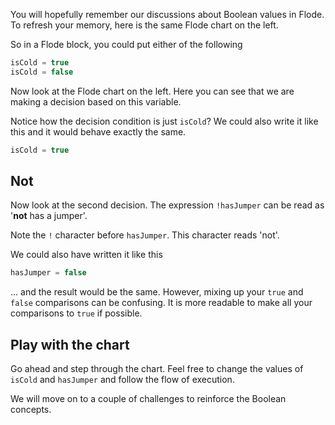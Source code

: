You will hopefully remember our discussions about Boolean values in Flode. To refresh your memory, here is the same Flode chart on the left.

So in a Flode block, you could put either of the following

```javascript
isCold = true
isCold = false
```

Now look at the Flode chart on the left. Here you can see that we are making a decision based on this variable.

Notice how the decision condition is just `isCold`? We could also write it like this and it would behave exactly the same.

```javascript
isCold = true
```

## Not
Now look at the second decision. The expression `!hasJumper` can be read as '**not** has a jumper'. 

Note the `!` character before `hasJumper`. This character reads 'not'.

We could also have written it like this

```javascript
hasJumper = false
```

... and the result would be the same. However, mixing up your `true` and `false` comparisons can be confusing. It is more readable to make all your comparisons to `true` if possible.

## Play with the chart
Go ahead and step through the chart. Feel free to change the values of `isCold` and `hasJumper` and follow the flow of execution.

We will move on to a couple of challenges to reinforce the Boolean concepts.
